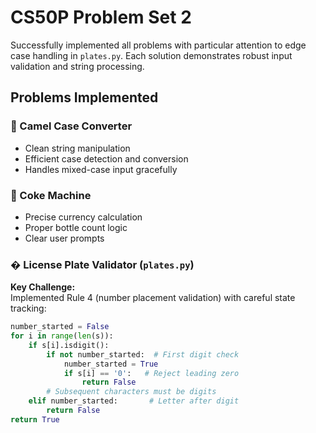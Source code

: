 # CS50P Problem Set 2

Successfully implemented all problems with particular attention to edge case handling in `plates.py`. Each solution demonstrates robust input validation and string processing.

## Problems Implemented

### 🐫 Camel Case Converter
- Clean string manipulation
- Efficient case detection and conversion
- Handles mixed-case input gracefully

### 🥤 Coke Machine
- Precise currency calculation
- Proper bottle count logic
- Clear user prompts

### � License Plate Validator (`plates.py`)  
**Key Challenge:**  
Implemented Rule 4 (number placement validation) with careful state tracking:
```python
number_started = False
for i in range(len(s)):
    if s[i].isdigit():
        if not number_started:  # First digit check
            number_started = True
            if s[i] == '0':   # Reject leading zero
                return False
        # Subsequent characters must be digits
    elif number_started:       # Letter after digit
        return False
return True